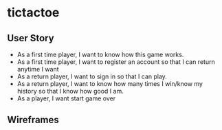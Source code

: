 # tictactoe

## User Story
- As a first time player, I want to know how this game works.
- As a first time player, I want to register an account so that I can return anytime I want
- As a return player, I want to sign in so that I can play.
- As a return player, I want to know how many times I win/know my history so that I know how good I am.
- As a player, I want start game over


## Wireframes